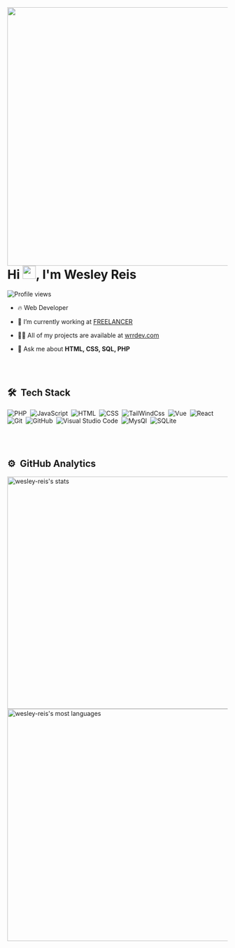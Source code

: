 <img align="right" height="590em" src="https://raw.githubusercontent.com/gist/wesley-reis/1cd5522bf7d21c3c0822b3ff1f2eddd3/raw/378eb1df8c8aca632b617b138083d5a87c4cdcf3/Mobile.svg"/>
<h1 align="left">Hi <img src="https://raw.githubusercontent.com/kaueMarques/kaueMarques/master/hi.gif" width="30px">, I'm Wesley Reis</h1>
<p align="left"> <img src="https://komarev.com/ghpvc/?username=wesley-reis&color=blue" alt="Profile views" /> </p>

- 🔥 Web Developer 

- 🔭 I’m currently working at [FREELANCER]()

- 👨‍💻 All of my projects are available at [wrrdev.com](https://wrrdev.com)

- 💬 Ask me about **HTML, CSS, SQL, PHP**

<br><br>

## 🛠 &nbsp;Tech Stack

![PHP](https://img.shields.io/badge/-PHP-05122A?style=flat&logo=php)&nbsp;
![JavaScript](https://img.shields.io/badge/-JavaScript-05122A?style=flat&logo=javascript)&nbsp;
![HTML](https://img.shields.io/badge/-HTML-05122A?style=flat&logo=HTML5)&nbsp;
![CSS](https://img.shields.io/badge/-CSS-05122A?style=flat&logo=CSS3&logoColor=1572B6)&nbsp;
![TailWindCss](https://img.shields.io/badge/-TailWindCss-05122A?style=flat&logo=tailwindcss)&nbsp;
![Vue](https://img.shields.io/badge/-Vue-05122A?style=flat&logo=vue.js)&nbsp;
![React](https://img.shields.io/badge/-React-05122A?style=flat&logo=react)&nbsp;
![Git](https://img.shields.io/badge/-Git-05122A?style=flat&logo=git)&nbsp;
![GitHub](https://img.shields.io/badge/-GitHub-05122A?style=flat&logo=github)&nbsp;
![Visual Studio Code](https://img.shields.io/badge/-Visual%20Studio%20Code-05122A?style=flat&logo=visual-studio-code&logoColor=007ACC)&nbsp;
![MysQl](https://img.shields.io/badge/-MysQl-05122A?style=flat&logo=mysql)&nbsp;
![SQLite](https://img.shields.io/badge/-SQLite-05122A?style=flat&logo=sqlite)&nbsp;

<br><br>

## ⚙️ &nbsp;GitHub Analytics

<p align="left">
<img width="530em" src="https://github-readme-stats.vercel.app/api?username=wesley-reis&show_icons=true&theme=vision-friendly-dark" alt="wesley-reis's stats"/>
<img width="530em" src="https://github-readme-stats.vercel.app/api/top-langs/?username=wesley-reis&layout=compact&theme=vision-friendly-dark" alt="wesley-reis's most languages"/>
</p>

<br><br>

<!-- ## 👨🏽‍🦲 &nbsp;Social Links -->

<!-- <p align="left" style="background:yellow">
<a href="https://codepen.io/maykbrito" target="_blank">
  <img align="center" src="https://img.shields.io/badge/-maykbrito-05122A?style=flat&logo=codepen" alt="codepen"/>
</a>
<a href="https://twitter.com/maykbrito" target="_blank">
  <img align="center" src="https://img.shields.io/badge/-maykbrito-05122A?style=flat&logo=twitter" alt="twitter"/>  
</a>
<a href="https://linkedin.com/in/maykbrito" target="_blank">
  <img align="center" src="https://img.shields.io/badge/-maykbrito-05122A?style=flat&logo=linkedin" alt="linkedin"/>
</a>
<a href="https://instagram.com/maykbrito" target="_blank">
 <img align="center" src="https://img.shields.io/badge/-maykbrito-05122A?style=flat&logo=instagram" alt="instagram"/>
</a> -->
<!-- <a href="https://youtube.com/maykbrito" target="_blank">
 <img align="center" src="https://img.shields.io/badge/-maykbrito-05122A?style=flat&logo=youtube" alt="youtube"/>
</a>
</p> -->

<!-- <img width="500em" src="https://github-readme-twitter-gazf.vercel.app/api?id=maykbrito&layout=wide&show_reply=off&show_retweet=off" /> -->


<!--
**maykbrito/maykbrito** is a ✨ _special_ ✨ repository because its `README.md` (this file) appears on your GitHub profile.

Here are some ideas to get you started:

- 🔭 I’m currently working on ...
- 🌱 I’m currently learning ...
- 👯 I’m looking to collaborate on ...
- 🤔 I’m looking for help with ...
- 💬 Ask me about ...
- 📫 How to reach me: ...
- 😄 Pronouns: ...
- ⚡ Fun fact: ...
-->
